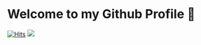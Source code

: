 # Welcome to my Github Profile 👋


[![Hits](https://hits.seeyoufarm.com/api/count/incr/badge.svg?url=https%3A%2F%2Fgithub.com%2Fbbodela&count_bg=%237AD139&title_bg=%23555555&icon=&icon_color=%23E7E7E7&title=Views&edge_flat=false)](https://hits.seeyoufarm.com) <a href="https://github.com/bbodela"><img src ="https://img.shields.io/badge/github-bbodela-lightgrey?style=round-square&logo=appveyor"></a>
